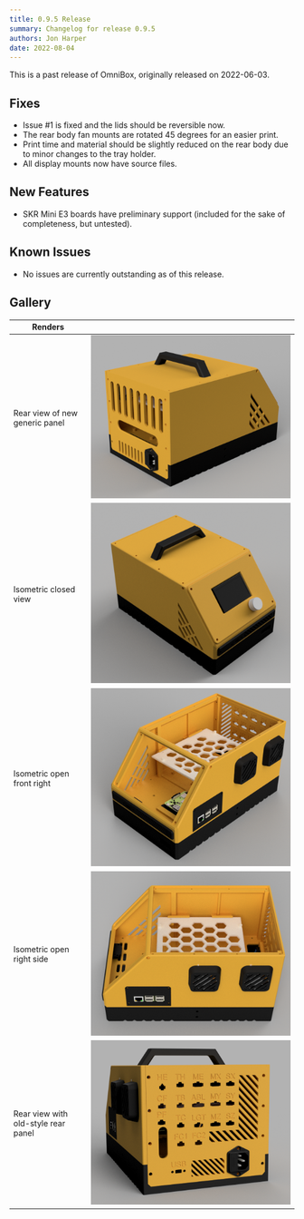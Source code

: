 ```yaml
---
title: 0.9.5 Release
summary: Changelog for release 0.9.5
authors: Jon Harper
date: 2022-08-04
---
```


This is a past release of OmniBox, originally released on 2022-06-03.

## Fixes

- Issue #1 is fixed and the lids should be reversible now.
- The rear body fan mounts are rotated 45 degrees for an easier print.
- Print time and material should be slightly reduced on the rear body due to minor changes to the tray holder.
- All display mounts now have source files.

## New Features

- SKR Mini E3 boards have preliminary support (included for the sake of completeness, but untested).

## Known Issues

- No issues are currently outstanding as of this release.

## Gallery

| Renders               |   |
|-----------------------|---|
| Rear view of new generic panel | [![generic panel rear view][1]][1]
| Isometric closed view | [![closed][9]][9] |
| Isometric open front right  | [![front right][8]][8] |
| Isometric open right side   | [![side view][7]][7] |
| Rear view with old-style rear panel | [![rear view][6]][6] |

[1]: ../img/gallery_0.9.5/rear_panel.png
[6]: ../img/gallery_0.9.5/angled_rear.png
[7]: ../img/gallery_0.9.5/iso_right.png
[8]: ../img/gallery_0.9.5/iso_front_right.png
[9]: ../img/gallery_0.9.5/iso_closed.png
